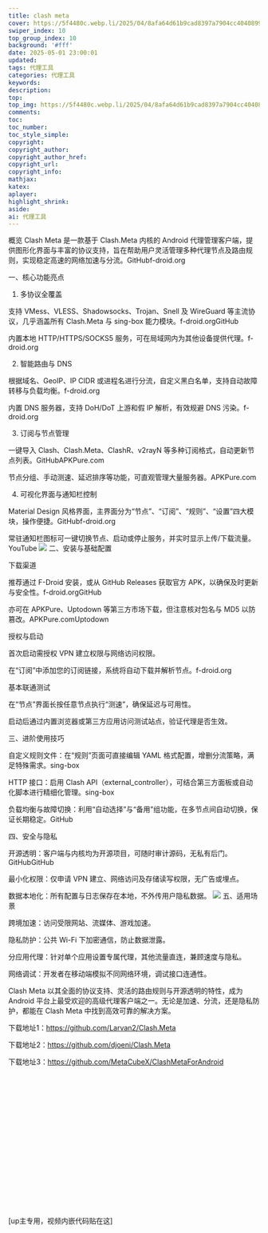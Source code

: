 ```yaml
---
title: clash meta
cover: https://5f4480c.webp.li/2025/04/8afa64d61b9cad8397a7904cc4040899.png
swiper_index: 10
top_group_index: 10
background: '#fff'
date: 2025-05-01 23:00:01
updated:
tags: 代理工具
categories: 代理工具
keywords:
description:
top:
top_img: https://5f4480c.webp.li/2025/04/8afa64d61b9cad8397a7904cc4040899.png
comments:
toc:
toc_number:
toc_style_simple:
copyright:
copyright_author:
copyright_author_href:
copyright_url:
copyright_info:
mathjax:
katex:
aplayer:
highlight_shrink:
aside:
ai: 代理工具
---
```

概览
Clash Meta 是一款基于 Clash.Meta 内核的 Android 代理管理客户端，提供图形化界面与丰富的协议支持，旨在帮助用户灵活管理多种代理节点及路由规则，实现稳定高速的网络加速与分流。​GitHubf-droid.org

一、核心功能亮点
1. 多协议全覆盖

支持 VMess、VLESS、Shadowsocks、Trojan、Snell 及 WireGuard 等主流协议，几乎涵盖所有 Clash.Meta 与 sing-box 能力模块。​f-droid.orgGitHub

内置本地 HTTP/HTTPS/SOCKS5 服务，可在局域网内为其他设备提供代理。​f-droid.org

2. 智能路由与 DNS

根据域名、GeoIP、IP CIDR 或进程名进行分流，自定义黑白名单，支持自动故障转移与负载均衡。​f-droid.org

内置 DNS 服务器，支持 DoH/DoT 上游和假 IP 解析，有效规避 DNS 污染。​f-droid.org

3. 订阅与节点管理

一键导入 Clash、Clash.Meta、ClashR、v2rayN 等多种订阅格式，自动更新节点列表。​GitHubAPKPure.com

节点分组、手动测速、延迟排序等功能，可直观管理大量服务器。​APKPure.com

4. 可视化界面与通知栏控制

Material Design 风格界面，主界面分为“节点”、“订阅”、“规则”、“设置”四大模块，操作便捷。​GitHubf-droid.org

常驻通知栏图标可一键切换节点、启动或停止服务，并实时显示上传/下载流量。​YouTube
<img src="https://5f4480c.webp.li/2025/04/f9657bbfcf25d0b5f19e48af78b3d571.jpg" >
二、安装与基础配置

下载渠道

推荐通过 F-Droid 安装，或从 GitHub Releases 获取官方 APK，以确保及时更新与安全性。​f-droid.orgGitHub

亦可在 APKPure、Uptodown 等第三方市场下载，但注意核对包名与 MD5 以防篡改。​APKPure.comUptodown

授权与启动

首次启动需授权 VPN 建立权限与网络访问权限。

在“订阅”中添加您的订阅链接，系统将自动下载并解析节点。​f-droid.org

基本联通测试

在“节点”界面长按任意节点执行“测速”，确保延迟与可用性。

启动后通过内置浏览器或第三方应用访问测试站点，验证代理是否生效。

三、进阶使用技巧

自定义规则文件：在“规则”页面可直接编辑 YAML 格式配置，增删分流策略，满足特殊需求。​sing-box

HTTP 接口：启用 Clash API（external_controller），可结合第三方面板或自动化脚本进行精细化管理。​sing-box

负载均衡与故障切换：利用“自动选择”与“备用”组功能，在多节点间自动切换，保证长期稳定。​GitHub

四、安全与隐私

开源透明：客户端与内核均为开源项目，可随时审计源码，无私有后门。​GitHubGitHub

最小化权限：仅申请 VPN 建立、网络访问及存储读写权限，无广告或埋点。

数据本地化：所有配置与日志保存在本地，不外传用户隐私数据。
<img src="https://5f4480c.webp.li/2025/04/21dc27009856f16dba5f9f4253e7f9a5.jpg" >
五、适用场景

跨境加速：访问受限网站、流媒体、游戏加速。

隐私防护：公共 Wi-Fi 下加密通信，防止数据泄露。

分应用代理：针对单个应用设置专属代理，其他流量直连，兼顾速度与隐私。

网络调试：开发者在移动端模拟不同网络环境，调试接口连通性。

Clash Meta 以其全面的协议支持、灵活的路由规则与开源透明的特性，成为 Android 平台上最受欢迎的高级代理客户端之一。无论是加速、分流，还是隐私防护，都能在 Clash Meta 中找到高效可靠的解决方案。

下载地址1：https://github.com/Larvan2/Clash.Meta

下载地址2：https://github.com/djoeni/Clash.Meta

下载地址3：https://github.com/MetaCubeX/ClashMetaForAndroid
<div class="video-container">
[up主专用，视频内嵌代码贴在这]
</div>

<style>
.video-container {
    position: relative;
    width: 100%;
    padding-top: 56.25%; /* 16:9 aspect ratio (height/width = 9/16 * 100%) */
}

.video-container iframe {
    position: absolute;
    top: 0;
    left: 0;
    width: 100%;
    height: 100%;
}
</style>
